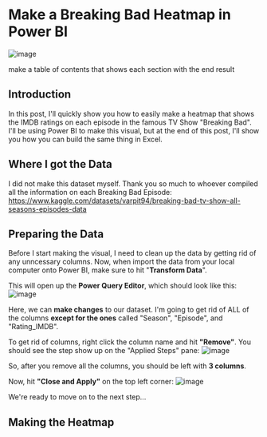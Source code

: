 # Make a Breaking Bad Heatmap in Power BI
![image](https://github.com/dylans0ng/dylans0ng.github.io/assets/112503726/734fa027-7938-4278-aaf0-bb586446813a)

make a table of contents that shows each section with the end result 

## Introduction
In this post, I'll quickly show you how to easily make a heatmap that shows the IMDB ratings on each episode in the famous TV Show "Breaking Bad". I'll be using Power BI to make this visual, but at the end of this post, I'll show you how you can build the same thing in Excel. 

## Where I got the Data
I did not make this dataset myself. Thank you so much to whoever compiled all the information on each Breaking Bad Episode: https://www.kaggle.com/datasets/varpit94/breaking-bad-tv-show-all-seasons-episodes-data

## Preparing the Data
Before I start making the visual, I need to clean up the data by getting rid of any unncessary columns. Now, when import the data from your local computer onto Power BI, make sure to hit "**Transform Data**".

This will open up the **Power Query Editor**, which should look like this:
![image](https://github.com/dylans0ng/dylans0ng.github.io/assets/112503726/de471d3d-6911-4cb1-8cb8-77cbe9dc6f22)

Here, we can **make changes** to our dataset. I'm going to get rid of ALL of the columns **except for the ones** called "Season", "Episode", and "Rating_IMDB".

To get rid of columns, right click the column name and hit **"Remove"**. You should see the step show up on the "Applied Steps" pane: 
![image](https://github.com/dylans0ng/dylans0ng.github.io/assets/112503726/5e6a1418-ca0f-40b9-88c5-673c4a69111c)

So, after you remove all the columns, you should be left with **3 columns**.

Now, hit **"Close and Apply"** on the top left corner:
![image](https://github.com/dylans0ng/dylans0ng.github.io/assets/112503726/6ca8e84c-f0f7-4cc8-8736-42e810ee7031)

We're ready to move on to the next step...

## Making the Heatmap


